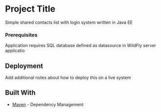 # Project Title

Simple shared contacts list with login system written in Java EE

### Prerequisites

Application requires SQL database defined as datasource in WildFly server applicatio

## Deployment

Add additional notes about how to deploy this on a live system

## Built With


* [Maven](https://maven.apache.org/) - Dependency Management


